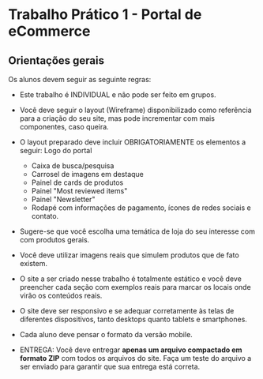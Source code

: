 # Trabalho Prático 1 - Portal de eCommerce

## Orientações gerais
Os alunos devem seguir as seguinte regras:

* Este trabalho é INDIVIDUAL e não pode ser feito em grupos.
* Você deve seguir o layout (Wireframe) disponibilizado como referência para a criação do seu site, mas pode incrementar com mais componentes, caso queira.
* O layout preparado deve incluir OBRIGATORIAMENTE os elementos a seguir: 
Logo do portal 

  - Caixa de busca/pesquisa
  - Carrosel de imagens em destaque
  - Painel de cards de produtos
  - Painel "Most reviewed items"
  - Painel "Newsletter"
  - Rodapé com informações de pagamento, ícones de redes sociais e contato.

* Sugere-se que você escolha uma temática de loja do seu interesse com com produtos gerais.
* Você deve utilizar imagens reais que simulem produtos que de fato existem.
* O site a ser criado nesse trabalho é totalmente estático e você deve preencher cada seção com exemplos reais para marcar os locais onde virão os conteúdos reais. 
* O site deve ser responsivo e se adequar corretamente às telas de diferentes dispositivos, tanto desktops quanto tablets e smartphones. 
* Cada aluno deve pensar o formato da versão mobile.
* ENTREGA: Você deve entregar **apenas um arquivo compactado em formato ZIP** com todos os arquivos do site. Faça um teste do arquivo a ser enviado para garantir que sua entrega está correta.